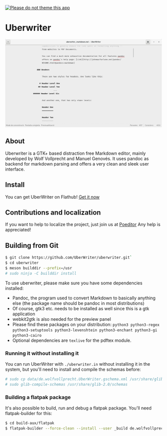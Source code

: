 [![Please do not theme this app](https://stopthemingmy.app/badge.svg)](https://stopthemingmy.app)

# Uberwriter

![](screenshots/main.png)

## About

Uberwriter is a GTK+ based distraction free Markdown editor, mainly developed by Wolf Vollprecht and Manuel Genovés. It uses pandoc as backend for markdown parsing and offers a very clean and sleek user interface.

## Install

You can get UberWriter on Flathub!
[Get it now](https://flathub.org/apps/details/de.wolfvollprecht.UberWriter)

## Contributions and localization

If you want to help to localize the project, just join us at [Poeditor](https://poeditor.com/join/project/gxVzFyXb2x)
Any help is appreciated!

## Building from Git

```bash
$ git clone https://github.com/UberWriter/uberwriter.git`
$ cd uberwriter
$ meson builddir --prefix=/usr
# sudo ninja -C builddir install
```

To use uberwriter, please make sure you have some dependencies installed:

- Pandoc, the program used to convert Markdown to basically anything else (the package name should be pandoc in most distributions)
- Of course, gtk3 etc. needs to be installed as well since this is a gtk application
- webkit2gtk is also needed for the preview panel
- Please find these packages on your distribution: `python3 python3-regex python3-setuptools python3-levenshtein python3-enchant python3-gi python3-cairo`
- Optional dependencies are `texlive` for the pdftex module.

### Running it without installing it

You can run UberWriter with `./uberwriter.in` without installing it in the system,
but you'll need to install and compile the schemas before:

```bash
# sudo cp data/de.wolfvollprecht.UberWriter.gschema.xml /usr/share/glib-2.0/schemas/de.wolfvollprecht.UberWriter.gschema.xml
# sudo glib-compile-schemas /usr/share/glib-2.0/schemas
```

### Building a flatpak package

It's also possible to build, run and debug a flatpak package. You'll need flatpak-builder for this:

```bash
$ cd build-aux/flatpak
$ flatpak-builder --force-clean --install --user _build de.wolfvollprecht.UberWriter.json
```

